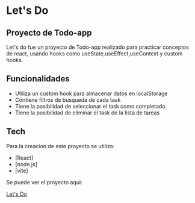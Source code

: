 # Let's Do
## Proyecto de Todo-app

[]()

Let's do fue un proyecto de Todo-app realizado para practicar conceptos de react, usando hooks como useState,useEffect,useContext y custom hooks.
## Funcionalidades

- Utiliza un custom hook para almacenar datos en localStorage
- Contiene filtros de busqueda de cada task
- Tiene la posibilidad de seleccionar el task como completado
- Tiene la posibilidad de eliminar el task de la lista de tareas



## Tech

Para la creacion de este proyecto se utilizo:

- [React]
- [node.js] 
- [vite]

Se puede ver el proyecto aqui:

[Let's Do](https://gabino2395.github.io/Todo-app/)


  
   